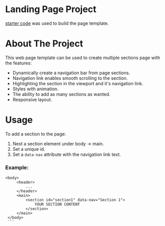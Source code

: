 # Landing Page Project
[starter code](https://github.com/udacity/fend/tree/refresh-2019/projects/landing-page) was used to build the page template.

# About The Project
This web page template can be used to create multiple sections page with the features:

* Dynamically create a navigation bar from page sections.
* Navigation link enables smooth scrolling to the section.
* Highlighting the section in the viewport and it's navigation link.
* Styles with animation.
* The ability to add as many sections as wanted.
* Responsive layout.
  
# Usage
To add a section to the page:

1. Nest a section element under body -> main.
2. Set a unique id.
3. Set a `data-nav` attribute with the navigation link text.
   
### Example:

   ```
   <body>
        <header>
            ...
        </header>
        <main>
            <section id="section1" data-nav="Section 1">
                YOUR SECTION CONTENT
            </section>
        </main>
    </body>
    ```
